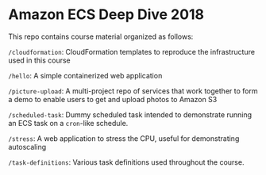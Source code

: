 # Amazon ECS Deep Dive 2018

This repo contains course material organized as follows:

`/cloudformation`: CloudFormation templates to reproduce the infrastructure used in this course

`/hello`: A simple containerized web application

`/picture-upload`: A multi-project repo of services that work together to form a demo to enable users to get and upload photos to Amazon S3

`/scheduled-task`: Dummy scheduled task intended to demonstrate running an ECS task on a `cron`-like schedule.

`/stress`: A web application to stress the CPU, useful for demonstrating autoscaling

`/task-definitions`: Various task definitions used throughout the course.
